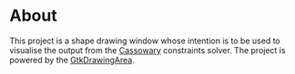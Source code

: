 # About
This project is a shape drawing window whose intention is to be used to visualise the output from the [Cassowary](https://constraints.cs.washington.edu/solvers/cassowary-tochi.pdf) constraints solver. The project is powered by the [GtkDrawingArea](https://developer.gnome.org/gtk3/stable/GtkDrawingArea.html).
